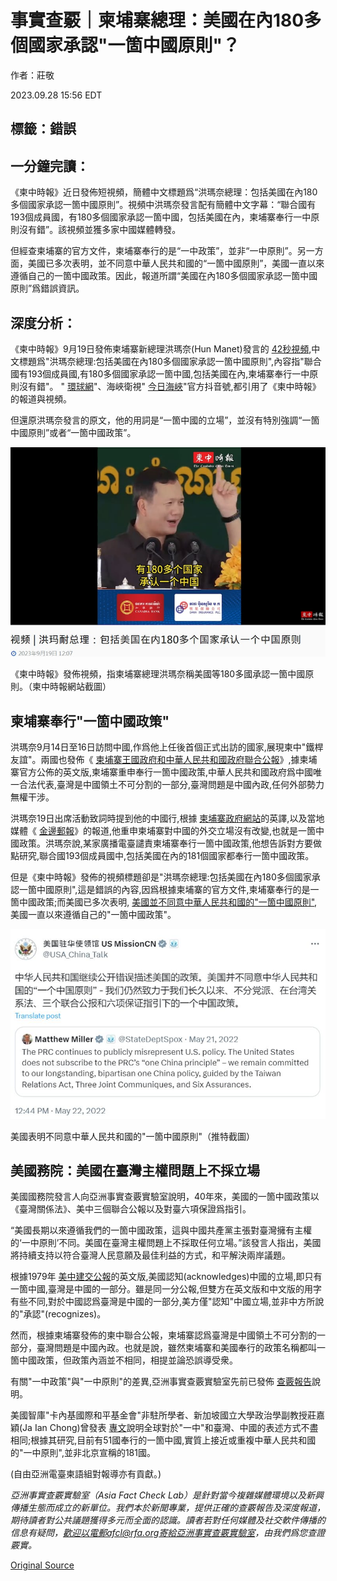 # 事實查覈｜柬埔寨總理：美國在內180多個國家承認"一箇中國原則"？

作者：莊敬

2023.09.28 15:56 EDT

## 標籤：錯誤

## 一分鐘完讀：

《柬中時報》近日發佈短視頻，簡體中文標題爲“洪瑪奈總理：包括美國在內180多個國家承認一箇中國原則”。視頻中洪瑪奈發言配有簡體中文字幕：“聯合國有193個成員國，有180多個國家承認一箇中國，包括美國在內，柬埔寨奉行一中原則沒有錯”。該視頻並獲多家中國媒體轉發。

但經查柬埔寨的官方文件，柬埔寨奉行的是“一中政策”，並非“一中原則”。另一方面，美國已多次表明，並不同意中華人民共和國的“一箇中國原則”，美國一直以來遵循自己的一箇中國政策。因此，報道所謂“美國在內180多個國家承認一箇中國原則”爲錯誤資訊。

## 深度分析：

《柬中時報》9月19日發佈柬埔寨新總理洪瑪奈(Hun Manet)發言的 [42秒視頻](https://cc-times.com/videos/1237),中文標題爲"洪瑪奈總理:包括美國在內180多個國家承認一箇中國原則",內容指"聯合國有193個成員國,有180多個國家承認一箇中國,包括美國在內,柬埔寨奉行一中原則沒有錯"。 " [環球網](https://www.douyin.com/user/MS4wLjABAAAACmUNK8yr2VV3JyWj5_zVxjC0llSWAcYSjtOV0EdyQxs?modal_id=7280808376878042409)"、海峽衛視" [今日海峽](https://www.douyin.com/user/MS4wLjABAAAAUtnk7_oB-bKXsXu9LULf6n5FXZAKa9RMrh3YwrM_lOo?modal_id=7280831616455380239)"官方抖音號,都引用了《柬中時報》的報道與視頻。

但還原洪瑪奈發言的原文，他的用詞是“一箇中國的立場”，並沒有特別強調“一箇中國原則”或者“一箇中國政策”。

![《柬中時報》發佈視頻，指柬埔寨總理洪瑪奈稱美國等180多國承認一箇中國原則。（柬中時報網站截圖）](images/TNRIUBI5JSEZQY7GX7W7LRJLTI.png)

《柬中時報》發佈視頻，指柬埔寨總理洪瑪奈稱美國等180多國承認一箇中國原則。（柬中時報網站截圖）

## 柬埔寨奉行"一箇中國政策"

洪瑪奈9月14日至16日訪問中國,作爲他上任後首個正式出訪的國家,展現柬中"鐵桿友誼"。兩國也發佈《 [柬埔寨王國政府和中華人民共和國政府聯合公報](https://www.mfaic.gov.kh/posts/2023-09-16-Press-Release-Joint-Communiqu%C3%A9-between-the-Royal-Government-of-Cambodia-and-the-Government-of-the-People-s-Republi-18-33-30)》,據柬埔寨官方公佈的英文版,柬埔寨重申奉行一箇中國政策,中華人民共和國政府爲中國唯一合法代表,臺灣是中國領土不可分割的一部分,臺灣問題是中國內政,任何外部勢力無權干涉。

洪瑪奈19日出席活動致詞時提到他的中國行,根據 [柬埔寨政府網站](https://pressocm.gov.kh/en/archives/85299)的英譯,以及當地媒體《 [金邊郵報](https://www.phnompenhpost.com/national-politics/cambodia-among-181-behind-one-china-pm)》的報道,他重申柬埔寨對中國的外交立場沒有改變,也就是一箇中國政策。洪瑪奈說,某家廣播電臺譴責柬埔寨奉行一箇中國政策,他想告訴對方要做點研究,聯合國193個成員國中,包括美國在內的181個國家都奉行一箇中國政策。

但是《柬中時報》發佈的視頻標題卻是"洪瑪奈總理:包括美國在內180多個國家承認一箇中國原則",這是錯誤的內容,因爲根據柬埔寨的官方文件,柬埔寨奉行的是一箇中國政策;而美國已多次表明, [美國並不同意中華人民共和國的"一箇中國原則"](https://twitter.com/USA_China_Talk/status/1528235347057967109?ref_src=twsrc%5Etfw%7Ctwcamp%5Etweetembed%7Ctwterm%5E1528235347057967109%7Ctwgr%5E967169712b1817a2ae344b6a48f01ad67d4d6881%7Ctwcon%5Es1_&ref_url=https%3A%2F%2Fwww.storm.mg%2Farticle%2F4346679%3Fpage%3D1),美國一直以來遵循自己的"一箇中國政策"。

![美國表明不同意中華人民共和國的"一箇中國原則"（推特截圖）](images/GLBSCQAVDYOHJGCBZJP4SRBP3I.png)

美國表明不同意中華人民共和國的"一箇中國原則"（推特截圖）

## 美國務院：美國在臺灣主權問題上不採立場

美國國務院發言人向亞洲事實查覈實驗室說明，40年來，美國的一箇中國政策以《臺灣關係法》、美中三個聯合公報以及對臺六項保證爲指引。

“美國長期以來遵循我們的一箇中國政策，這與中國共產黨主張對臺灣擁有主權的‘一中原則’不同。美國在臺灣主權問題上不採取任何立場。”該發言人指出，美國將持續支持以符合臺灣人民意願及最佳利益的方式，和平解決兩岸議題。

根據1979年 [美中建交公報](https://web-archive-2017.ait.org.tw/en/us-joint-communique-1979.html)的英文版,美國認知(acknowledges)中國的立場,即只有一箇中國,臺灣是中國的一部分。雖是同一分公報,但雙方在英文版和中文版的用字有些不同,對於中國認爲臺灣是中國的一部分,美方僅"認知"中國立場,並非中方所說的"承認"(recognizes)。

然而，根據柬埔寨發佈的柬中聯合公報，柬埔寨認爲臺灣是中國領土不可分割的一部分，臺灣問題是中國內政。也就是說，雖然柬埔寨和美國奉行的政策名稱都叫一箇中國政策，但政策內涵並不相同，相提並論恐誤導受衆。

有關"一中政策"與"一中原則"的差異,亞洲事實查覈實驗室先前已發佈 [查覈報告](https://www.rfa.org/cantonese/news/factcheck/onechina-02152023082542.html)說明。

美國智庫"卡內基國際和平基金會"非駐所學者、新加坡國立大學政治學副教授莊嘉穎(Ja Ian Chong)曾發表 [專文](https://carnegieendowment.org/2023/02/09/many-one-chinas-multiple-approaches-to-taiwan-and-china-pub-89003)說明全球對於"一中"和臺灣、中國的表述方式不盡相同;根據其研究,目前有51國奉行的一箇中國,實質上接近或重複中華人民共和國的"一中原則",並非北京宣稱的181國。

(自由亞洲電臺柬語組對報導亦有貢獻。)

*亞洲事實查覈實驗室（Asia Fact Check Lab）是針對當今複雜媒體環境以及新興傳播生態而成立的新單位。我們本於新聞專業，提供正確的查覈報告及深度報道，期待讀者對公共議題獲得多元而全面的認識。讀者若對任何媒體及社交軟件傳播的信息有疑問，歡迎以電郵afcl@rfa.org寄給亞洲事實查覈實驗室，由我們爲您查證覈實。*



[Original Source](https://www.rfa.org/mandarin/shishi-hecha/hc-09282023154840.html)